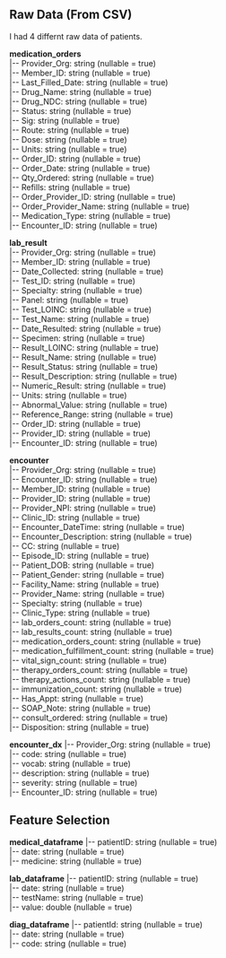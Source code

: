 ## Raw Data (From CSV)

I had 4 differnt raw data of patients. 

**medication_orders** </br>
 |-- Provider_Org: string (nullable = true) </br>
 |-- Member_ID: string (nullable = true) </br>
 |-- Last_Filled_Date: string (nullable = true) </br>
 |-- Drug_Name: string (nullable = true) </br>
 |-- Drug_NDC: string (nullable = true)</br>
 |-- Status: string (nullable = true)</br>
 |-- Sig: string (nullable = true)</br>
 |-- Route: string (nullable = true)</br>
 |-- Dose: string (nullable = true)</br>
 |-- Units: string (nullable = true)</br>
 |-- Order_ID: string (nullable = true)</br>
 |-- Order_Date: string (nullable = true)</br>
 |-- Qty_Ordered: string (nullable = true)</br>
 |-- Refills: string (nullable = true)</br>
 |-- Order_Provider_ID: string (nullable = true)</br>
 |-- Order_Provider_Name: string (nullable = true)</br>
 |-- Medication_Type: string (nullable = true)</br>
 |-- Encounter_ID: string (nullable = true)</br>
 
**lab_result** </br>
 |-- Provider_Org: string (nullable = true)</br>
 |-- Member_ID: string (nullable = true)</br>
 |-- Date_Collected: string (nullable = true)</br>
 |-- Test_ID: string (nullable = true)</br>
 |-- Specialty: string (nullable = true)</br>
 |-- Panel: string (nullable = true)</br>
 |-- Test_LOINC: string (nullable = true)</br>
 |-- Test_Name: string (nullable = true)</br>
 |-- Date_Resulted: string (nullable = true)</br>
 |-- Specimen: string (nullable = true)</br>
 |-- Result_LOINC: string (nullable = true)</br>
 |-- Result_Name: string (nullable = true)</br>
 |-- Result_Status: string (nullable = true)</br>
 |-- Result_Description: string (nullable = true)</br>
 |-- Numeric_Result: string (nullable = true)</br>
 |-- Units: string (nullable = true)</br>
 |-- Abnormal_Value: string (nullable = true)</br>
 |-- Reference_Range: string (nullable = true)</br>
 |-- Order_ID: string (nullable = true)</br>
 |-- Provider_ID: string (nullable = true)</br>
 |-- Encounter_ID: string (nullable = true)</br>
 
**encounter** </br>
 |-- Provider_Org: string (nullable = true)</br>
 |-- Encounter_ID: string (nullable = true)</br>
 |-- Member_ID: string (nullable = true)</br>
 |-- Provider_ID: string (nullable = true)</br>
 |-- Provider_NPI: string (nullable = true)</br>
 |-- Clinic_ID: string (nullable = true)</br>
 |-- Encounter_DateTime: string (nullable = true)</br>
 |-- Encounter_Description: string (nullable = true)</br>
 |-- CC: string (nullable = true)</br>
 |-- Episode_ID: string (nullable = true)</br>
 |-- Patient_DOB: string (nullable = true)</br>
 |-- Patient_Gender: string (nullable = true)</br>
 |-- Facility_Name: string (nullable = true)</br>
 |-- Provider_Name: string (nullable = true)</br>
 |-- Specialty: string (nullable = true)</br>
 |-- Clinic_Type: string (nullable = true)</br>
 |-- lab_orders_count: string (nullable = true)</br>
 |-- lab_results_count: string (nullable = true)</br>
 |-- medication_orders_count: string (nullable = true)</br>
 |-- medication_fulfillment_count: string (nullable = true)</br>
 |-- vital_sign_count: string (nullable = true)</br>
 |-- therapy_orders_count: string (nullable = true)</br>
 |-- therapy_actions_count: string (nullable = true)</br>
 |-- immunization_count: string (nullable = true)</br>
 |-- Has_Appt: string (nullable = true)</br>
 |-- SOAP_Note: string (nullable = true)</br>
 |-- consult_ordered: string (nullable = true)</br>
 |-- Disposition: string (nullable = true)</br>

**encounter_dx**
 |-- Provider_Org: string (nullable = true)</br>
 |-- code: string (nullable = true)</br>
 |-- vocab: string (nullable = true)</br>
 |-- description: string (nullable = true)</br>
 |-- severity: string (nullable = true)</br>
 |-- Encounter_ID: string (nullable = true)</br>
 
 ## Feature Selection
 
**medical_dataframe**
 |-- patientID: string (nullable = true) </br>
 |-- date: string (nullable = true) </br>
 |-- medicine: string (nullable = true) </br>
 
**lab_dataframe**
 |-- patientID: string (nullable = true) </br>
 |-- date: string (nullable = true) </br>
 |-- testName: string (nullable = true) </br>
 |-- value: double (nullable = true) </br>
 
**diag_dataframe**
 |-- patientId: string (nullable = true) </br>
 |-- date: string (nullable = true) </br>
 |-- code: string (nullable = true) </br>
